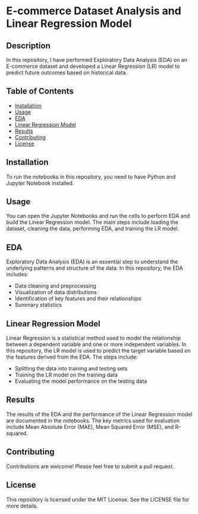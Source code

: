 
# E-commerce Dataset Analysis and Linear Regression Model

## Description
In this repository, I have performed Exploratory Data Analysis (EDA) on an E-commerce dataset and developed a Linear Regression (LR) model to predict future outcomes based on historical data.

## Table of Contents
- [Installation](#installation)
- [Usage](#usage)
- [EDA](#eda)
- [Linear Regression Model](#linear-regression-model)
- [Results](#results)
- [Contributing](#contributing)
- [License](#license)

## Installation
To run the notebooks in this repository, you need to have Python and Jupyter Notebook installed.

## Usage
You can open the Jupyter Notebooks and run the cells to perform EDA and build the Linear Regression model. The main steps include loading the dataset, cleaning the data, performing EDA, and training the LR model.

## EDA
Exploratory Data Analysis (EDA) is an essential step to understand the underlying patterns and structure of the data. In this repository, the EDA includes:
- Data cleaning and preprocessing
- Visualization of data distributions
- Identification of key features and their relationships
- Summary statistics

## Linear Regression Model
Linear Regression is a statistical method used to model the relationship between a dependent variable and one or more independent variables. In this repository, the LR model is used to predict the target variable based on the features derived from the EDA. The steps include:
- Splitting the data into training and testing sets
- Training the LR model on the training data
- Evaluating the model performance on the testing data

## Results
The results of the EDA and the performance of the Linear Regression model are documented in the notebooks. The key metrics used for evaluation include Mean Absolute Error (MAE), Mean Squared Error (MSE), and R-squared.

## Contributing
Contributions are welcome! Please feel free to submit a pull request.

## License
This repository is licensed under the MIT License. See the LICENSE file for more details.
